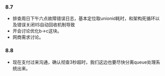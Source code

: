 ### 8.7

* 排查周日下午六点故障错误日志，基本定位取unionid耗时，和架构死循环以及错误关闭IIS自动回收机制导致
* 开会讨论优化b->c这块。
* 网商需求讨论。

### 8.8

* 现在支付过来沟通，确认彻查3秒超时，我们这边也要尽快分离queue处理系统出来。

